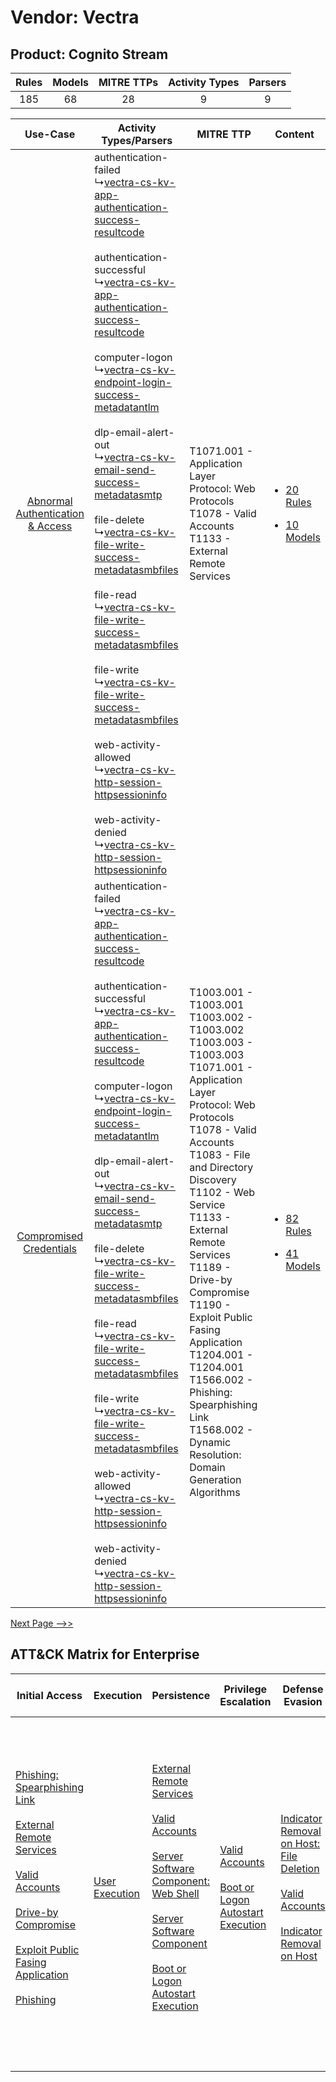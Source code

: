 Vendor: Vectra
==============
Product: Cognito Stream
-----------------------
| Rules | Models | MITRE TTPs | Activity Types | Parsers |
|:-----:|:------:|:----------:|:--------------:|:-------:|
|  185  |   68   |     28     |       9        |    9    |

|    Use-Case    | Activity Types/Parsers    | MITRE TTP    | Content    |
|:----:| ---- | ---- | ---- |
| [Abnormal Authentication & Access](../../../UseCases/uc_abnormal_authentication_&_access.md) |  authentication-failed<br> ↳[vectra-cs-kv-app-authentication-success-resultcode](Ps/pC_vectracskvappauthenticationsuccessresultcode.md)<br><br> authentication-successful<br> ↳[vectra-cs-kv-app-authentication-success-resultcode](Ps/pC_vectracskvappauthenticationsuccessresultcode.md)<br><br> computer-logon<br> ↳[vectra-cs-kv-endpoint-login-success-metadatantlm](Ps/pC_vectracskvendpointloginsuccessmetadatantlm.md)<br><br> dlp-email-alert-out<br> ↳[vectra-cs-kv-email-send-success-metadatasmtp](Ps/pC_vectracskvemailsendsuccessmetadatasmtp.md)<br><br> file-delete<br> ↳[vectra-cs-kv-file-write-success-metadatasmbfiles](Ps/pC_vectracskvfilewritesuccessmetadatasmbfiles.md)<br><br> file-read<br> ↳[vectra-cs-kv-file-write-success-metadatasmbfiles](Ps/pC_vectracskvfilewritesuccessmetadatasmbfiles.md)<br><br> file-write<br> ↳[vectra-cs-kv-file-write-success-metadatasmbfiles](Ps/pC_vectracskvfilewritesuccessmetadatasmbfiles.md)<br><br> web-activity-allowed<br> ↳[vectra-cs-kv-http-session-httpsessioninfo](Ps/pC_vectracskvhttpsessionhttpsessioninfo.md)<br><br> web-activity-denied<br> ↳[vectra-cs-kv-http-session-httpsessioninfo](Ps/pC_vectracskvhttpsessionhttpsessioninfo.md)<br> | T1071.001 - Application Layer Protocol: Web Protocols<br>T1078 - Valid Accounts<br>T1133 - External Remote Services<br>    | [<ul><li>20 Rules</li></ul><ul><li>10 Models</li></ul>](RM/r_m_vectra_cognito_stream_Abnormal_Authentication_&_Access.md) |
|          [Compromised Credentials](../../../UseCases/uc_compromised_credentials.md)          |  authentication-failed<br> ↳[vectra-cs-kv-app-authentication-success-resultcode](Ps/pC_vectracskvappauthenticationsuccessresultcode.md)<br><br> authentication-successful<br> ↳[vectra-cs-kv-app-authentication-success-resultcode](Ps/pC_vectracskvappauthenticationsuccessresultcode.md)<br><br> computer-logon<br> ↳[vectra-cs-kv-endpoint-login-success-metadatantlm](Ps/pC_vectracskvendpointloginsuccessmetadatantlm.md)<br><br> dlp-email-alert-out<br> ↳[vectra-cs-kv-email-send-success-metadatasmtp](Ps/pC_vectracskvemailsendsuccessmetadatasmtp.md)<br><br> file-delete<br> ↳[vectra-cs-kv-file-write-success-metadatasmbfiles](Ps/pC_vectracskvfilewritesuccessmetadatasmbfiles.md)<br><br> file-read<br> ↳[vectra-cs-kv-file-write-success-metadatasmbfiles](Ps/pC_vectracskvfilewritesuccessmetadatasmbfiles.md)<br><br> file-write<br> ↳[vectra-cs-kv-file-write-success-metadatasmbfiles](Ps/pC_vectracskvfilewritesuccessmetadatasmbfiles.md)<br><br> web-activity-allowed<br> ↳[vectra-cs-kv-http-session-httpsessioninfo](Ps/pC_vectracskvhttpsessionhttpsessioninfo.md)<br><br> web-activity-denied<br> ↳[vectra-cs-kv-http-session-httpsessioninfo](Ps/pC_vectracskvhttpsessionhttpsessioninfo.md)<br> | T1003.001 - T1003.001<br>T1003.002 - T1003.002<br>T1003.003 - T1003.003<br>T1071.001 - Application Layer Protocol: Web Protocols<br>T1078 - Valid Accounts<br>T1083 - File and Directory Discovery<br>T1102 - Web Service<br>T1133 - External Remote Services<br>T1189 - Drive-by Compromise<br>T1190 - Exploit Public Fasing Application<br>T1204.001 - T1204.001<br>T1566.002 - Phishing: Spearphishing Link<br>T1568.002 - Dynamic Resolution: Domain Generation Algorithms<br> | [<ul><li>82 Rules</li></ul><ul><li>41 Models</li></ul>](RM/r_m_vectra_cognito_stream_Compromised_Credentials.md)          |
[Next Page -->>](2_ds_vectra_cognito_stream.md)

ATT&CK Matrix for Enterprise
----------------------------
| Initial Access                                                                                                                                                                                                                                                                                                                                                                                                                                                   | Execution                                                           | Persistence                                                                                                                                                                                                                                                                                                                                                                                                       | Privilege Escalation                                                                                                                                      | Defense Evasion                                                                                                                                                                                                                                    | Credential Access                                                          | Discovery                                                                         | Lateral Movement                                                            | Collection                                                            | Command and Control                                                                                                                                                                                                                                                                                                                                                                                                                                                                                                                                                        | Exfiltration                                                                                                                                                                                                                                                                                                                                                                                                                                                                                                                                 | Impact                                                                                                                                                                                                                     |
| ---------------------------------------------------------------------------------------------------------------------------------------------------------------------------------------------------------------------------------------------------------------------------------------------------------------------------------------------------------------------------------------------------------------------------------------------------------------- | ------------------------------------------------------------------- | ----------------------------------------------------------------------------------------------------------------------------------------------------------------------------------------------------------------------------------------------------------------------------------------------------------------------------------------------------------------------------------------------------------------- | --------------------------------------------------------------------------------------------------------------------------------------------------------- | -------------------------------------------------------------------------------------------------------------------------------------------------------------------------------------------------------------------------------------------------- | -------------------------------------------------------------------------- | --------------------------------------------------------------------------------- | --------------------------------------------------------------------------- | --------------------------------------------------------------------- | -------------------------------------------------------------------------------------------------------------------------------------------------------------------------------------------------------------------------------------------------------------------------------------------------------------------------------------------------------------------------------------------------------------------------------------------------------------------------------------------------------------------------------------------------------------------------- | -------------------------------------------------------------------------------------------------------------------------------------------------------------------------------------------------------------------------------------------------------------------------------------------------------------------------------------------------------------------------------------------------------------------------------------------------------------------------------------------------------------------------------------------- | -------------------------------------------------------------------------------------------------------------------------------------------------------------------------------------------------------------------------- |
| [Phishing: Spearphishing Link](https://attack.mitre.org/techniques/T1566/002)<br><br>[External Remote Services](https://attack.mitre.org/techniques/T1133)<br><br>[Valid Accounts](https://attack.mitre.org/techniques/T1078)<br><br>[Drive-by Compromise](https://attack.mitre.org/techniques/T1189)<br><br>[Exploit Public Fasing Application](https://attack.mitre.org/techniques/T1190)<br><br>[Phishing](https://attack.mitre.org/techniques/T1566)<br><br> | [User Execution](https://attack.mitre.org/techniques/T1204)<br><br> | [External Remote Services](https://attack.mitre.org/techniques/T1133)<br><br>[Valid Accounts](https://attack.mitre.org/techniques/T1078)<br><br>[Server Software Component: Web Shell](https://attack.mitre.org/techniques/T1505/003)<br><br>[Server Software Component](https://attack.mitre.org/techniques/T1505)<br><br>[Boot or Logon Autostart Execution](https://attack.mitre.org/techniques/T1547)<br><br> | [Valid Accounts](https://attack.mitre.org/techniques/T1078)<br><br>[Boot or Logon Autostart Execution](https://attack.mitre.org/techniques/T1547)<br><br> | [Indicator Removal on Host: File Deletion](https://attack.mitre.org/techniques/T1070/004)<br><br>[Valid Accounts](https://attack.mitre.org/techniques/T1078)<br><br>[Indicator Removal on Host](https://attack.mitre.org/techniques/T1070)<br><br> | [OS Credential Dumping](https://attack.mitre.org/techniques/T1003)<br><br> | [File and Directory Discovery](https://attack.mitre.org/techniques/T1083)<br><br> | [Internal Spearphishing](https://attack.mitre.org/techniques/T1534)<br><br> | [Email Collection](https://attack.mitre.org/techniques/T1114)<br><br> | [Web Service](https://attack.mitre.org/techniques/T1102)<br><br>[Application Layer Protocol: Web Protocols](https://attack.mitre.org/techniques/T1071/001)<br><br>[Dynamic Resolution](https://attack.mitre.org/techniques/T1568)<br><br>[Dynamic Resolution: Domain Generation Algorithms](https://attack.mitre.org/techniques/T1568/002)<br><br>[Proxy: Multi-hop Proxy](https://attack.mitre.org/techniques/T1090/003)<br><br>[Application Layer Protocol](https://attack.mitre.org/techniques/T1071)<br><br>[Proxy](https://attack.mitre.org/techniques/T1090)<br><br> | [Exfiltration Over Alternative Protocol](https://attack.mitre.org/techniques/T1048)<br><br>[Exfiltration Over Alternative Protocol: Exfiltration Over Unencrypted/Obfuscated Non-C2 Protocol](https://attack.mitre.org/techniques/T1048/003)<br><br>[Exfiltration Over C2 Channel](https://attack.mitre.org/techniques/T1041)<br><br>[Exfiltration Over Web Service: Exfiltration to Cloud Storage](https://attack.mitre.org/techniques/T1567/002)<br><br>[Exfiltration Over Web Service](https://attack.mitre.org/techniques/T1567)<br><br> | [Data Destruction](https://attack.mitre.org/techniques/T1485)<br><br>[Resource Hijacking](https://attack.mitre.org/techniques/T1496)<br><br>[Data Encrypted for Impact](https://attack.mitre.org/techniques/T1486)<br><br> |
